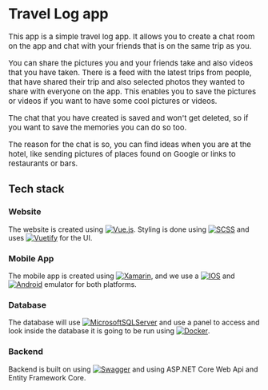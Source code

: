 # Travel Log app

<p style="font-size: 15px;">
This app is a simple travel log app. It allows you to create a chat room on the app and chat with your friends that is on the same trip as you.
</p>
<p style="font-size: 15px;">
You can share the pictures you and your friends take and also videos that you have taken.
There is a feed with the latest trips from people, that have shared their trip and also selected photos they wanted to share with everyone on the app.
This enables you to save the pictures or videos if you want to have some cool pictures or videos.
</p>
<p style="font-size: 15px;">
The chat that you have created is saved and won't get deleted, so if you want to save the memories you can do so too.
</p>
<p style="font-size: 15px;">
The reason for the chat is so, you can find ideas when you are at the hotel, like sending pictures of places found on Google or links to restaurants or bars.
</p>

## Tech stack

### Website

The website is created using [![Vue.js](https://img.shields.io/badge/vuejs-%2335495e.svg?style=for-the-badge&logo=vuedotjs&logoColor=%234FC08D)](https://vuejs.org/). Styling is done using [![SCSS](https://img.shields.io/badge/SCSS-hotpink.svg?style=for-the-badge&logo=SASS&logoColor=white)](https://sass-lang.com/) and uses [![Vuetify](https://img.shields.io/badge/Vuetify-1867C0?style=for-the-badge&logo=vuetify&logoColor=AEDDFF)](https://vuetifyjs.com/) for the UI.

### Mobile App
The mobile app is created using [![Xamarin](https://img.shields.io/badge/Xamarin-3199DC?style=for-the-badge&logo=xamarin&logoColor=white)](https://dotnet.microsoft.com/en-us/apps/xamarin), and we use a [![IOS](https://img.shields.io/badge/iOS-000000?style=for-the-badge&logo=ios&logoColor=white)](https://www.apple.com/ios/) and [![Android](https://img.shields.io/badge/Android-000000?style=for-the-badge&logo=android&logoColor=white)](https://developer.android.com/index.html) emulator for both platforms.

### Database
The database will use [![MicrosoftSQLServer](https://img.shields.io/badge/Microsoft%20SQL%20Sever-CC2927?style=for-the-badge&logo=microsoft%20sql%20server&logoColor=white)](https://www.microsoft.com/da-dk/sql-server?rtc=1) and use a panel to access and look inside the database it is going to be run using [![Docker](https://img.shields.io/badge/docker-%230db7ed.svg?style=for-the-badge&logo=docker&logoColor=white)](https://www.docker.com).

### Backend
Backend is built on using [![Swagger](https://img.shields.io/badge/-Swagger-%23Clojure?style=for-the-badge&logo=swagger&logoColor=white)](https://swagger.io) and using ASP.NET Core Web Api and Entity Framework Core.
